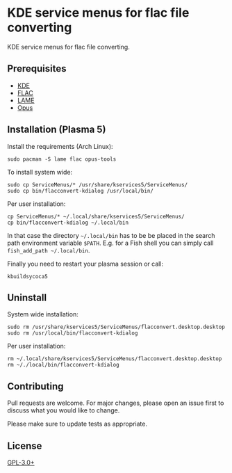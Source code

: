 # KDE service menus for flac file converting

KDE service menus for flac file converting.

## Prerequisites

* [KDE](https://www.kde.org/)
* [FLAC](https://xiph.org/flac/)
* [LAME](https://lame.sourceforge.io/)
* [Opus](https://opus-codec.org/)

## Installation (Plasma 5)

Install the requirements (Arch Linux):

    sudo pacman -S lame flac opus-tools

To install system wide:

    sudo cp ServiceMenus/* /usr/share/kservices5/ServiceMenus/
    sudo cp bin/flacconvert-kdialog /usr/local/bin/

Per user installation:

    cp ServiceMenus/* ~/.local/share/kservices5/ServiceMenus/
    cp bin/flacconvert-kdialog ~/.local/bin

In that case the directory `~/.local/bin` has to be be placed in the search path
environment variable `$PATH`.
E.g. for a Fish shell you can simply call `fish_add_path ~/.local/bin`.

Finally you need to restart your plasma session or call:

    kbuildsycoca5

## Uninstall

System wide installation:

    sudo rm /usr/share/kservices5/ServiceMenus/flacconvert.desktop.desktop
    sudo rm /usr/local/bin/flacconvert-kdialog

Per user installation:

    rm ~/.local/share/kservices5/ServiceMenus/flacconvert.desktop.desktop
    rm ~/./local/bin/flacconvert-kdialog

## Contributing

Pull requests are welcome. For major changes, please open an issue first to
discuss what you would like to change.

Please make sure to update tests as appropriate.

## License

[GPL-3.0+](https://www.gnu.org/licenses/gpl-3.0.de.html)
